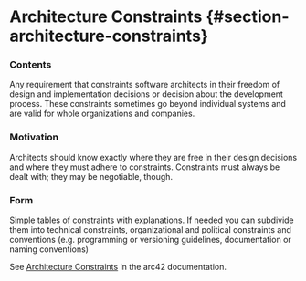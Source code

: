 # Architecture Constraints {#section-architecture-constraints}

### **Contents**

Any requirement that constraints software architects in their freedom of
design and implementation decisions or decision about the development
process. These constraints sometimes go beyond individual systems and
are valid for whole organizations and companies.

### **Motivation**

Architects should know exactly where they are free in their design
decisions and where they must adhere to constraints. Constraints must
always be dealt with; they may be negotiable, though.

### **Form**

Simple tables of constraints with explanations. If needed you can
subdivide them into technical constraints, organizational and political
constraints and conventions (e.g. programming or versioning guidelines,
documentation or naming conventions)

See [Architecture Constraints](https://docs.arc42.org/section-2/) in the
arc42 documentation.
